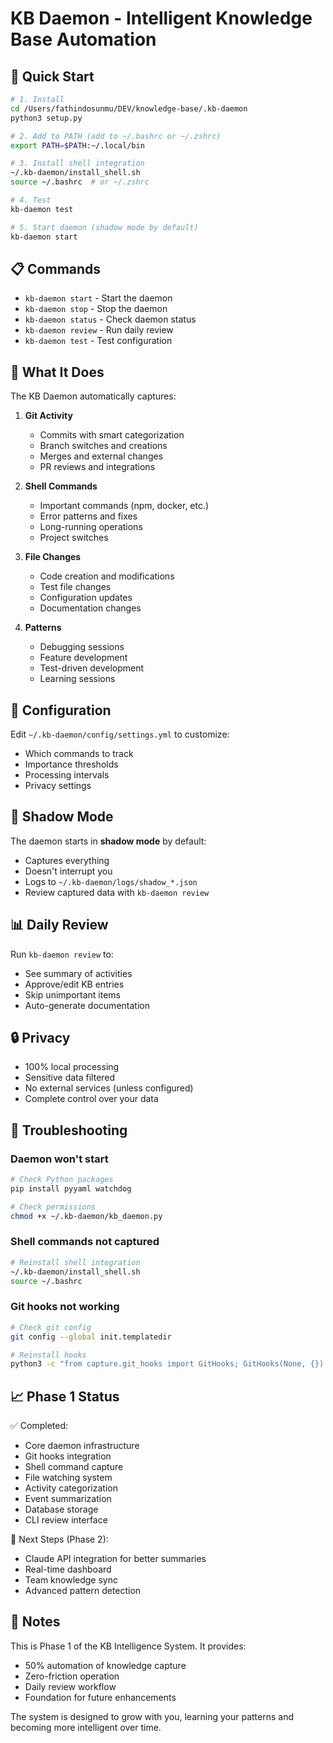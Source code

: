 # KB Daemon - Intelligent Knowledge Base Automation

## 🚀 Quick Start

```bash
# 1. Install
cd /Users/fathindosunmu/DEV/knowledge-base/.kb-daemon
python3 setup.py

# 2. Add to PATH (add to ~/.bashrc or ~/.zshrc)
export PATH=$PATH:~/.local/bin

# 3. Install shell integration
~/.kb-daemon/install_shell.sh
source ~/.bashrc  # or ~/.zshrc

# 4. Test
kb-daemon test

# 5. Start daemon (shadow mode by default)
kb-daemon start
```

## 📋 Commands

- `kb-daemon start` - Start the daemon
- `kb-daemon stop` - Stop the daemon
- `kb-daemon status` - Check daemon status
- `kb-daemon review` - Run daily review
- `kb-daemon test` - Test configuration

## 🎯 What It Does

The KB Daemon automatically captures:

1. **Git Activity**
   - Commits with smart categorization
   - Branch switches and creations
   - Merges and external changes
   - PR reviews and integrations

2. **Shell Commands**
   - Important commands (npm, docker, etc.)
   - Error patterns and fixes
   - Long-running operations
   - Project switches

3. **File Changes**
   - Code creation and modifications
   - Test file changes
   - Configuration updates
   - Documentation changes

4. **Patterns**
   - Debugging sessions
   - Feature development
   - Test-driven development
   - Learning sessions

## 🔧 Configuration

Edit `~/.kb-daemon/config/settings.yml` to customize:

- Which commands to track
- Importance thresholds
- Processing intervals
- Privacy settings

## 🌟 Shadow Mode

The daemon starts in **shadow mode** by default:
- Captures everything
- Doesn't interrupt you
- Logs to `~/.kb-daemon/logs/shadow_*.json`
- Review captured data with `kb-daemon review`

## 📊 Daily Review

Run `kb-daemon review` to:
- See summary of activities
- Approve/edit KB entries
- Skip unimportant items
- Auto-generate documentation

## 🔒 Privacy

- 100% local processing
- Sensitive data filtered
- No external services (unless configured)
- Complete control over your data

## 🐛 Troubleshooting

### Daemon won't start
```bash
# Check Python packages
pip install pyyaml watchdog

# Check permissions
chmod +x ~/.kb-daemon/kb_daemon.py
```

### Shell commands not captured
```bash
# Reinstall shell integration
~/.kb-daemon/install_shell.sh
source ~/.bashrc
```

### Git hooks not working
```bash
# Check git config
git config --global init.templatedir

# Reinstall hooks
python3 -c "from capture.git_hooks import GitHooks; GitHooks(None, {}).install_hooks()"
```

## 📈 Phase 1 Status

✅ Completed:
- Core daemon infrastructure
- Git hooks integration
- Shell command capture
- File watching system
- Activity categorization
- Event summarization
- Database storage
- CLI review interface

🚧 Next Steps (Phase 2):
- Claude API integration for better summaries
- Real-time dashboard
- Team knowledge sync
- Advanced pattern detection

## 📝 Notes

This is Phase 1 of the KB Intelligence System. It provides:
- 50% automation of knowledge capture
- Zero-friction operation
- Daily review workflow
- Foundation for future enhancements

The system is designed to grow with you, learning your patterns and becoming more intelligent over time.
